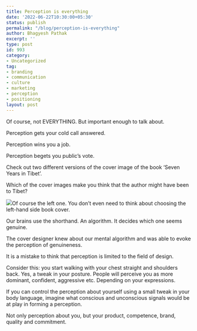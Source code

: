 ```yaml
---
title: Perception is everything
date: '2022-06-22T10:30:00+05:30'
status: publish
permalink: "/blog/perception-is-everything"
author: Bhagyesh Pathak
excerpt: ''
type: post
id: 993
category:
- Uncategorized
tag:
- branding
- communication
- culture
- marketing
- perception
- positioning
layout: post
---
```


Of course, not EVERYTHING. But important enough to talk about.

Perception gets your cold call answered.

Perception wins you a job.

Perception begets you public’s vote.

Check out two different versions of the cover image of the book ‘Seven Years in Tibet’.

Which of the cover images make you think that the author might have been to Tibet?

![](https://i0.wp.com/bhagyeshpathak.com/wp-content/uploads/2022/06/Seven-years.jpg?resize=1024%2C728&ssl=1)Of course the left one. You don’t even need to think about choosing the left-hand side book cover.

Our brains use the shorthand. An algorithm. It decides which one seems genuine.

The cover designer knew about our mental algorithm and was able to evoke the perception of genuineness.

It is a mistake to think that perception is limited to the field of design.

Consider this: you start walking with your chest straight and shoulders back. Yes, a tweak in your posture. People will perceive you as more dominant, confident, aggressive etc. Depending on your expressions.

If you can control the perception about yourself using a small tweak in your body language, imagine what conscious and unconscious signals would be at play in forming a perception.

Not only perception about you, but your product, competence, brand, quality and commitment.